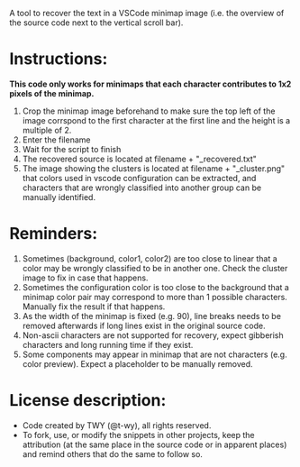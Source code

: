 A tool to recover the text in a VSCode minimap image (i.e. the overview of the source code next to the vertical scroll bar).

# Instructions:
**This code only works for minimaps that each character contributes to 1x2 pixels of the minimap.**
1. Crop the minimap image beforehand to make sure the top left of the image corrspond to the first character at the first line and the height is a multiple of 2.
1. Enter the filename
1. Wait for the script to finish
1. The recovered source is located at filename + "_recovered.txt"
1. The image showing the clusters is located at filename + "_cluster.png" that colors used in vscode configuration can be extracted, and characters that are wrongly classified into another group can be manually identified.

# Reminders:
1. Sometimes (background, color1, color2) are too close to linear that a color may be wrongly classified to be in another one. Check the cluster image to fix in case that happens.
1. Sometimes the configuration color is too close to the background that a minimap color pair may correspond to more than 1 possible characters. Manually fix the result if that happens.
1. As the width of the minimap is fixed (e.g. 90), line breaks needs to be removed afterwards if long lines exist in the original source code.
1. Non-ascii characters are not supported for recovery, expect gibberish characters and long running time if they exist.
1. Some components may appear in minimap that are not characters (e.g. color preview). Expect a placeholder to be manually removed.

# License description:
- Code created by TWY (@t-wy), all rights reserved.
- To fork, use, or modify the snippets in other projects, keep the attribution (at the same place in the source code or in apparent places) and remind others that do the same to follow so.
